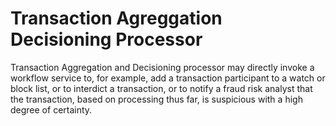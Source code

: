 # Transaction Agreggation Decisioning Processor

Transaction Aggregation and Decisioning processor may directly invoke a workflow service to, for example, add a transaction participant to a watch or block list, or to interdict a transaction, or to notify a fraud risk analyst that the transaction, based on processing thus far, is suspicious with a high degree of certainty.
